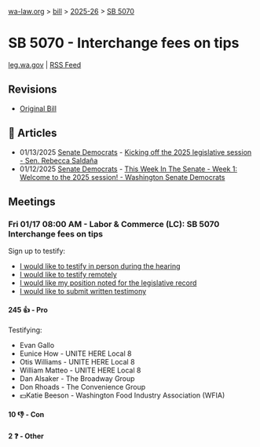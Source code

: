 [wa-law.org](/) > [bill](/bill/) > [2025-26](/bill/2025-26/) > [SB 5070](/bill/2025-26/sb/5070/)

# SB 5070 - Interchange fees on tips
[leg.wa.gov](https://app.leg.wa.gov/billsummary?BillNumber=5070&Year=2025&Initiative=false) | [RSS Feed](./rss.xml)

## Revisions
* [Original Bill](1/)

## 📰 Articles
* 01/13/2025 [Senate Democrats](/org/senate_democrats/) - [Kicking off the 2025 legislative session - Sen. Rebecca Saldaña](https://senatedemocrats.wa.gov/saldana/2025/01/13/kicking-off-the-2025-legislative-session/#:~:text=SB%205070)
* 01/12/2025 [Senate Democrats](/org/senate_democrats/) - [This Week In The Senate - Week 1: Welcome to the 2025 session! - Washington Senate Democrats](https://senatedemocrats.wa.gov/blog/2025/01/12/this-week-in-the-senate-week-1-welcome-to-the-2025-session/#:~:text=Senate%20Bill%205070)

## Meetings
### Fri 01/17 08:00 AM - Labor & Commerce (LC): SB 5070 Interchange fees on tips
Sign up to testify:
* [I would like to testify in person during the hearing](https://app.leg.wa.gov/csi/Testifier/Add?chamber=House&mId=32375&aId=161226&caId=24582&tId=1)
* [I would like to testify remotely](https://app.leg.wa.gov/csi/Testifier/Add?chamber=House&mId=32375&aId=161226&caId=24582&tId=2)
* [I would like my position noted for the legislative record](https://app.leg.wa.gov/csi/Testifier/Add?chamber=House&mId=32375&aId=161226&caId=24582&tId=3)
* [I would like to submit written testimony](https://app.leg.wa.gov/csi/Testifier/Add?chamber=House&mId=32375&aId=161226&caId=24582&tId=4)

#### 245 👍 - Pro
Testifying:
* Evan Gallo
* Eunice How - UNITE HERE Local 8
* Otis Williams - UNITE HERE Local 8
* William Matteo - UNITE HERE Local 8
* Dan Alsaker - The Broadway Group
* Don Rhoads - The Convenience Group
* 💵Katie Beeson - Washington Food Industry Association (WFIA)

#### 10 👎 - Con

#### 2 ❓ - Other
